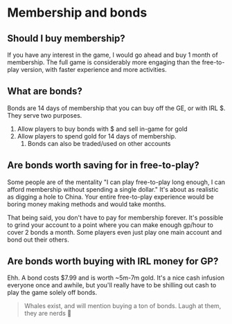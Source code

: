 # Membership and bonds

## Should I buy membership?
If you have any interest in the game, I would go ahead and buy 1 month of membership. The full game is considerably more engaging than the free-to-play version, with faster experience and more activities.

## What are bonds?
Bonds are 14 days of membership that you can buy off the GE, or with IRL $. They serve two purposes.

1. Allow players to buy bonds with $ and sell in-game for gold
2. Allow players to spend gold for 14 days of membership.
   1. Bonds can also be traded/used on other accounts

## Are bonds worth saving for in free-to-play?
Some people are of the mentality "I can play free-to-play long enough, I can afford membership without spending a single dollar." It's about as realistic as digging a hole to China. Your entire free-to-play experience would be boring money making methods and would take months.

That being said, you don't have to pay for membership forever. It's possible to grind your account to a point where you can make enough gp/hour to cover 2 bonds a month. Some players even just play one main account and bond out their others. 

## Are bonds worth buying with IRL money for GP?
Ehh. A bond costs $7.99 and is worth ~5m-7m gold. It's a nice cash infusion everyone once and awhile, but you'll really have to be shilling out cash to play the game solely off bonds.

> Whales exist, and will mention buying a ton of bonds. Laugh at them, they are nerds 🐋